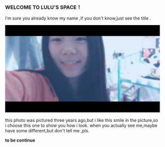 ### WELCOME TO LULU'S SPACE！

I‘m sure you already know my name ,if you don't know,just see the title .

<img src ="source/lu.jpg">

this photo was pictured three years ago,but i like this smile in the picture,so i choose this one to show you how i look. when you actually see me,maybe have some different,but don't tell me ,pls.



**to be continue**

